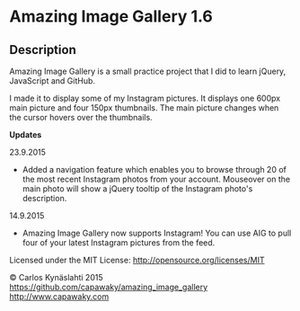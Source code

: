 # Amazing Image Gallery 1.6
## Description
Amazing Image Gallery is a small practice project that I did to learn jQuery, JavaScript and GitHub. 

I made it to display some of my Instagram pictures. It displays one 600px main picture and four 150px thumbnails. The main picture changes when the cursor hovers over the thumbnails.

**Updates**

23.9.2015
- Added a navigation feature which enables you to browse through 20 of the most recent Instagram photos from your account. Mouseover on the main photo will show a jQuery tooltip of the Instagram photo's description.

14.9.2015
- Amazing Image Gallery now supports Instagram! You can use AIG to pull four of your latest Instagram pictures from the feed.

Licensed under the MIT License:
http://opensource.org/licenses/MIT

© Carlos Kynäslahti 2015
https://github.com/capawaky/amazing_image_gallery
http://www.capawaky.com
